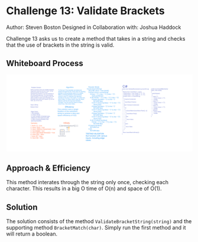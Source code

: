# Challenge 13: Validate Brackets

Author: Steven Boston
Designed in Collaboration with: Joshua Haddock

Challenge 13 asks us to create a method that takes in a string and checks that the use of brackets in the string is valid. 

## Whiteboard Process

![C13Whiteboard](C13WhiteBoard.png)

## Approach & Efficiency

This method interates through the string only once, checking each character. This results in a big O time of O(n) and space of O(1).

## Solution

The solution consists of the method `ValidateBracketString(string)` and the supporting method `BracketMatch(char)`. Simply run the first method and it will return a boolean. 
